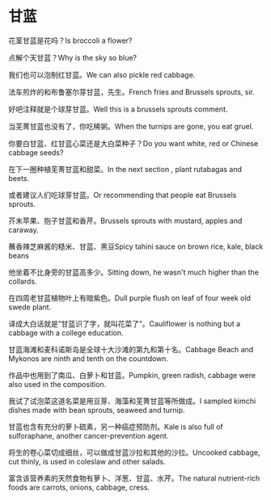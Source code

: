 # 甘蓝

<p><span class="chinese">花茎甘蓝是花吗？</span><span class="english">Is broccoli a flower?</span></p>

<p><span class="chinese">点解个天甘蓝？</span><span class="english">Why is the sky so blue?</span></p>

<p><span class="chinese">我们也可以泡制红甘蓝。</span><span class="english">We can also pickle red cabbage.</span></p>

<p><span class="chinese">法车煎炸的和布鲁塞尔芽甘蓝，先生。</span><span class="english">French fries and Brussels sprouts, sir.</span></p>

<p><span class="chinese">好吧注释就是个球芽甘蓝。</span><span class="english">Well this is a brussels sprouts comment.</span></p>

<p><span class="chinese">当芜菁甘蓝也没有了，你吃稀粥。</span><span class="english">When the turnips are gone, you eat gruel.</span></p>

<p><span class="chinese">你要白甘蓝、红甘蓝心菜还是大白菜种子？</span><span class="english">Do you want white, red or Chinese cabbage seeds?</span></p>

<p><span class="chinese">在下一圈种植芜菁甘蓝和甜菜。</span><span class="english">In the next section , plant rutabagas and beets.</span></p>

<p><span class="chinese">或者建议人们吃球芽甘蓝。</span><span class="english">Or recommending that people eat Brussels sprouts.</span></p>

<p><span class="chinese">芥末苹果、抱子甘蓝和香芹。</span><span class="english">Brussels sprouts with mustard, apples and caraway.</span></p>

<p><span class="chinese">蘸香辣芝麻酱的糙米、甘蓝、黑豆</span><span class="english">Spicy tahini sauce on brown rice, kale, black beans</span></p>

<p><span class="chinese">他坐着不比身旁的甘蓝高多少。</span><span class="english">Sitting down, he wasn't much higher than the collards.</span></p>

<p><span class="chinese">在四周老甘蓝植物叶上有暗紫色。</span><span class="english">Dull purple flush on leaf of four week old swede plant.</span></p>

<p><span class="chinese">译成大白话就是“甘蓝识了字，就叫花菜了”。</span><span class="english">Cauliflower is nothing but a cabbage with a college education.</span></p>

<p><span class="chinese">甘蓝海滩和麦科诺斯岛是全球十大沙滩的第九和第十名。</span><span class="english">Cabbage Beach and Mykonos are ninth and tenth on the countdown.</span></p>

<p><span class="chinese">作品中也用到了南瓜、白萝卜和甘蓝。</span><span class="english">Pumpkin, green radish, cabbage were also used in the composition.</span></p>

<p><span class="chinese">我试了试泡菜这道名菜是用豆芽、海藻和芜箐甘蓝等所做成。</span><span class="english">I sampled kimchi dishes made with bean sprouts, seaweed and turnip.</span></p>

<p><span class="chinese">甘蓝也含有充分的萝卜硫素，另一种癌症预防剂。</span><span class="english">Kale is also full of sulforaphane, another cancer-prevention agent.</span></p>

<p><span class="chinese">将生的卷心菜切成细丝，可以做成甘蓝沙拉和其他的沙拉。</span><span class="english">Uncooked cabbage, cut thinly, is used in coleslaw and other salads.</span></p>

<p><span class="chinese">富含该营养素的天然食物有萝卜、洋葱、甘蓝、水芹。</span><span class="english">The natural nutrient-rich foods are carrots, onions, cabbage, cress.</span></p>

